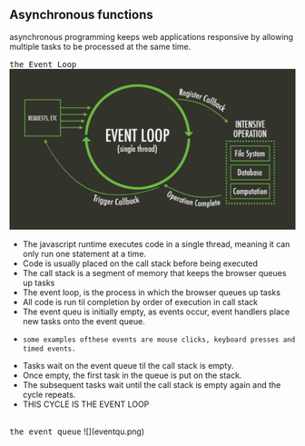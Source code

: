 ## Asynchronous functions

asynchronous programming keeps web applications responsive by allowing multiple tasks to be processed at the same time.

<kbd>the Event Loop</kbd>
![](eventloop.png)

- The javascript runtime executes code in a single thread, meaning it can only run one statement at a time.
- Code is usually placed on the call stack before being executed
- The call stack is a segment of memory that keeps the browser queues up tasks
- The event loop, is the process in which the browser queues up tasks
- All code is run til completion by order of execution in call stack
- The event queu is initially empty, as events occur, event handlers place new tasks onto the event queue.
-     some examples ofthese events are mouse clicks, keyboard presses and timed events.
- Tasks wait on the event queue til the call stack is empty.
- Once empty, the first task in the queue is put on the stack.
- The subsequent tasks wait until the call stack is empty again and the cycle repeats.
- THIS CYCLE IS THE EVENT LOOP   

<br>
<kbd>the event queue</kbd>             
![](eventqu.png)



